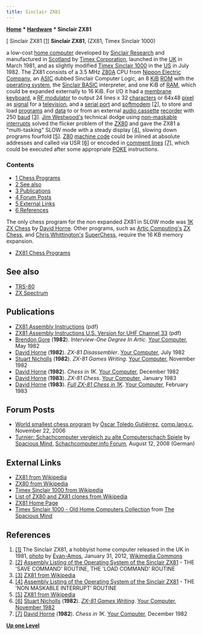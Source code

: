 ```yaml
---
title: Sinclair ZX81
---
```

**[Home](Home "Home") \* [Hardware](Hardware "Hardware") \* Sinclair ZX81**



[ Sinclair ZX81 <a id="cite-note-1" href="#cite-ref-1">[1]</a>
**Sinclair ZX81**, (ZX81, Timex Sinclair 1000)  

a low-cost [home computer](https://en.wikipedia.org/wiki/Home_computer) developed by [Sinclair Research](index.php?title=Sinclair&action=edit&redlink=1 "Sinclair (page does not exist)") and manufactured in [Scotland](https://en.wikipedia.org/wiki/Scotland) by [Timex Corporation](https://en.wikipedia.org/wiki/Timex_Group_USA), launched in the [UK](https://en.wikipedia.org/wiki/United_Kingdom) in March 1981, and as slightly modified [Timex Sinclair 1000](https://en.wikipedia.org/wiki/Timex_Sinclair_1000) in the [US](https://en.wikipedia.org/wiki/United_States) in July 1982. The ZX81 consists of a 3.5 MHz [Z80A](Z80 "Z80") CPU from [Nippon Electric Company](https://en.wikipedia.org/wiki/NEC), an [ASIC](https://en.wikipedia.org/wiki/Application-specific_integrated_circuit) dubbed Sinclair Computer Logic, an 8 [KiB](https://en.wikipedia.org/wiki/Kibibyte) [ROM](Memory#ROM "Memory") with the [operating system](https://en.wikipedia.org/wiki/Operating_system), the [Sinclair BASIC](Basic#Sinclair "Basic") interpreter, and one KiB of [RAM](Memory#RAM "Memory"), which could be expanded externally to 16 KiB. For I/O it had a [membrane keyboard](https://en.wikipedia.org/wiki/Membrane_keyboard), a [RF modulator](https://en.wikipedia.org/wiki/RF_modulator) to output 24 lines x 32 [characters](https://en.wikipedia.org/wiki/Characters_per_line) or 64x48 [pixel](https://en.wikipedia.org/wiki/Pixel) as [signal](https://en.wikipedia.org/wiki/Signal_%28electrical_engineering%29) for a [television](https://en.wikipedia.org/wiki/Television), and a [serial port](https://en.wikipedia.org/wiki/Serial_port) and [softmodem](https://en.wikipedia.org/wiki/Softmodem) <a id="cite-note-2" href="#cite-ref-2">[2]</a>, to store and load [programs](index.php?title=Program&action=edit&redlink=1 "Program (page does not exist)") and [data](Data "Data") to or from an external [audio cassette](https://en.wikipedia.org/wiki/Audio_cassette) [recorder](https://en.wikipedia.org/wiki/Tape_recorder) with 250 [baud](https://en.wikipedia.org/wiki/Baud) <a id="cite-note-3" href="#cite-ref-3">[3]</a>. 
[Jim Westwood's](https://en.wikipedia.org/wiki/Jim_Westwood) technical dodge using [non-maskable interrupts](https://en.wikipedia.org/wiki/Non-maskable_interrupt) solved the flicker problem of the [ZX80](https://en.wikipedia.org/wiki/ZX80) and gave the ZX81 a "multi-tasking" SLOW mode with a steady display <a id="cite-note-4" href="#cite-ref-4">[4]</a>, slowing down programs fourfold <a id="cite-note-5" href="#cite-ref-5">[5]</a>. [Z80](Z80 "Z80") [machine code](https://en.wikipedia.org/wiki/Machine_code) could be inlined at absolute addresses and called via USR <a id="cite-note-6" href="#cite-ref-6">[6]</a> or encoded in [comment lines](https://en.wikipedia.org/wiki/Comment_%28computer_programming%29#BASIC) <a id="cite-note-7" href="#cite-ref-7">[7]</a>, which could be executed after some appropriate [POKE](https://en.wikipedia.org/wiki/PEEK_and_POKE) instructions. 



### Contents


* [1 Chess Programs](#chess-programs)
* [2 See also](#see-also)
* [3 Publications](#publications)
* [4 Forum Posts](#forum-posts)
* [5 External Links](#external-links)
* [6 References](#references)






The only chess program for the non expanded ZX81 in SLOW mode was [1K ZX Chess](1K_ZX_Chess "1K ZX Chess") by [David Horne](David_Horne "David Horne"). Other programs, such as [Artic Computing's](Artic_Computing "Artic Computing") [ZX Chess](ZX_Chess "ZX Chess"), and [Chris Whittington's](Chris_Whittington "Chris Whittington") [SuperChess](SuperChess "SuperChess"), require the 16 KB memory expansion.



* [ZX81 Chess Programs](Category:ZX81 "Category:ZX81")


## See also


* [TRS-80](TRS-80 "TRS-80")
* [ZX Spectrum](ZX_Spectrum "ZX Spectrum")


## Publications


* [ZX81 Assembly Instructions](http://brooknet.no-ip.com/~lex/public/zx81/zx81_assembly_instructions.pdf) (pdf)
* [ZX81 Assembly Instructions U.S. Version for UHF Channel 33](http://www.classiccmp.org/cini/pdf/random/Timex-Sinclair%20ZX81%20Assembly.pdf) (pdf)
* [Brendon Gore](https://magazinesfromthepast.fandom.com/wiki/Brendon_Gore) (**1982**). *Interview-One Degree In Artic*. [Your Computer](Your_Computer "Your Computer"), May 1982
* [David Horne](David_Horne "David Horne") (**1982**). *ZX-81 Disassembler*. [Your Computer](Your_Computer "Your Computer"), July 1982
* [Stuart Nicholls](http://yourcomputeronline.wordpress.com/tag/stuart-nicholls/page/3/) (**1982**). *ZX-81 Games Writing*. [Your Computer](Your_Computer "Your Computer"), November 1982
* [David Horne](David_Horne "David Horne") (**1982**). *Chess in 1K*. [Your Computer](Your_Computer "Your Computer"), December 1982
* [David Horne](David_Horne "David Horne") (**1983**). *ZX-81 Chess*. [Your Computer](Your_Computer "Your Computer"), January 1983
* [David Horne](David_Horne "David Horne") (**1983**). *[Full ZX-81 Chess in 1K](https://users.ox.ac.uk/~uzdm0006/scans/1kchess/)*. [Your Computer](Your_Computer "Your Computer"), February 1983


## Forum Posts


* [World smallest chess program](https://groups.google.com/d/msg/comp.lang.c/GamjraXyeR4/GKUiyZvoTlgJ) by [Óscar Toledo Gutiérrez](%C3%93scar_Toledo_Guti%C3%A9rrez "Óscar Toledo Gutiérrez"), [comp.lang.c](http://groups.google.com/group/comp.lang.c/topics), November 22, 2006
* [Turnier: Schachcomputer vergleich zu alte Computerschach Spiele](http://www.schachcomputer.info/forum/f11/schachcomputer-vergleich-zu-alte-computerschach-spiele-1948-2.html) by [Spacious Mind](The_Spacious_Mind "The Spacious Mind"), [Schachcomputer.info Forum](http://www.schachcomputer.info/forum/portal.php), August 12, 2008 (German)


## External Links


* [ZX81 from Wikipedia](https://en.wikipedia.org/wiki/ZX81)
* [ZX80 from Wikipedia](https://en.wikipedia.org/wiki/ZX80)
* [Timex Sinclair 1000 from Wikipedia](https://en.wikipedia.org/wiki/Timex_Sinclair_1000)
* [List of ZX80 and ZX81 clones from Wikipedia](https://en.wikipedia.org/wiki/List_of_ZX80_and_ZX81_clones)
* [ZX81 Home Page](http://www.honneamise.u-net.com/zx81/)
* [Timex Sinclair 1000 - Old Home Computers Collection](http://www.spacious-mind.com/html/timex_sinclair_1000.html) from [The Spacious Mind](The_Spacious_Mind "The Spacious Mind")


## References


1. <a id="cite-ref-1" href="#cite-note-1">[1]</a> The Sinclair ZX81, a hobbyist home computer released in the UK in 1981, [photo](https://commons.wikimedia.org/wiki/File:Sinclair-ZX81.png) by [Evan-Amos](https://commons.wikimedia.org/wiki/User:Evan-Amos), January 31, 2012, [Wikimedia Commons](https://en.wikipedia.org/wiki/Wikimedia_Commons)
2. <a id="cite-ref-2" href="#cite-note-2">[2]</a> [Assembly Listing of the Operating System of the Sinclair ZX81](http://www.wearmouth.demon.co.uk/zx81.htm) - THE 'SAVE COMMAND' ROUTINE, THE 'LOAD COMMAND' ROUTINE
3. <a id="cite-ref-3" href="#cite-note-3">[3]</a> [ZX81 from Wikipedia](https://en.wikipedia.org/wiki/ZX81)
4. <a id="cite-ref-4" href="#cite-note-4">[4]</a> [Assembly Listing of the Operating System of the Sinclair ZX81](http://www.wearmouth.demon.co.uk/zx81.htm) - THE 'NON MASKABLE INTERRUPT' ROUTINE
5. <a id="cite-ref-5" href="#cite-note-5">[5]</a> [ZX81 from Wikipedia](https://en.wikipedia.org/wiki/ZX81)
6. <a id="cite-ref-6" href="#cite-note-6">[6]</a> [Stuart Nicholls](http://yourcomputeronline.wordpress.com/tag/stuart-nicholls/page/3/) (**1982**). *[ZX-81 Games Writing](http://yourcomputeronline.wordpress.com/2012/09/22/zx-81-games-writing/)*. [Your Computer](Your_Computer "Your Computer"), [November 1982](http://yourcomputeronline.wordpress.com/2011/11/13/november-1982-contents-and-editorial/)
7. <a id="cite-ref-7" href="#cite-note-7">[7]</a> [David Horne](David_Horne "David Horne") (**1982**). *Chess in 1K*. [Your Computer](Your_Computer "Your Computer"), December 1982

**[Up one Level](Hardware "Hardware")**







 
